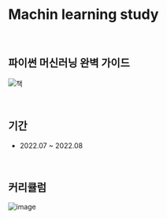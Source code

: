 # Machin learning study  
<br/>

## 파이썬 머신러닝 완벽 가이드  
![책](https://github.com/Ji-eun-Kim/Machine-learning-study/assets/124686375/000684d1-f07a-4314-8506-0d21f7095a2d) <br/>


<br/>


## 기간
- 2022.07 ~ 2022.08 <br/>


<br/>

## 커리큘럼
 ![image](https://github.com/Ji-eun-Kim/Machine-learning-study/assets/124686375/6fe7b041-1774-47bb-896e-e8074bda6e67)

